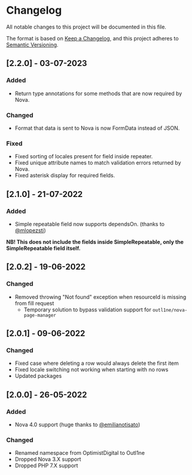 # Changelog

All notable changes to this project will be documented in this file.

The format is based on [Keep a Changelog](https://keepachangelog.com/en/1.0.0/),
and this project adheres to [Semantic Versioning](https://semver.org/spec/v2.0.0.html).

## [2.2.0] - 03-07-2023

### Added

- Return type annotations for some methods that are now required by Nova.

### Changed

- Format that data is sent to Nova is now FormData instead of JSON.

### Fixed

- Fixed sorting of locales present for field inside repeater.
- Fixed unique attribute names to match validation errors returned by Nova.
- Fixed asterisk display for required fields.

## [2.1.0] - 21-07-2022

### Added

- Simple repeatable field now supports dependsOn. (thanks to [@mlopezsti](https://github.com/mlopezsti))

**NB! This does not include the fields inside SimpleRepeatable, only the SimpleRepeatable field itself.**

## [2.0.2] - 19-06-2022

### Changed

- Removed throwing "Not found" exception when resourceId is missing from fill request
  - Temporary solution to bypass validation support for `outl1ne/nova-page-manager`

## [2.0.1] - 09-06-2022

### Changed

- Fixed case where deleting a row would always delete the first item
- Fixed locale switching not working when starting with no rows
- Updated packages

## [2.0.0] - 26-05-2022

### Added

- Nova 4.0 support (huge thanks to [@emilianotisato](https://github.com/emilianotisato))

### Changed

- Renamed namespace from OptimistDigital to Outl1ne
- Dropped Nova 3.X support
- Dropped PHP 7.X support
